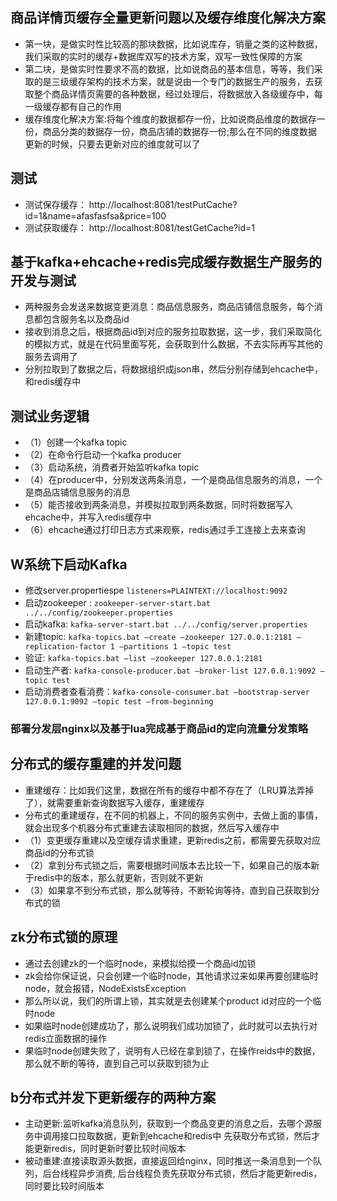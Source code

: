 ## 商品详情页缓存全量更新问题以及缓存维度化解决方案
- 第一块，是做实时性比较高的那块数据，比如说库存，销量之类的这种数据，我们采取的实时的缓存+数据库双写的技术方案，双写一致性保障的方案
- 第二块，是做实时性要求不高的数据，比如说商品的基本信息，等等，我们采取的是三级缓存架构的技术方案，就是说由一个专门的数据生产的服务，去获取整个商品详情页需要的各种数据，经过处理后，将数据放入各级缓存中，每一级缓存都有自己的作用
- 缓存维度化解决方案:将每个维度的数据都存一份，比如说商品维度的数据存一份，商品分类的数据存一份，商品店铺的数据存一份;那么在不同的维度数据更新的时候，只要去更新对应的维度就可以了

## 测试
- 测试保存缓存： http://localhost:8081/testPutCache?id=1&name=afasfasfsa&price=100
- 测试获取缓存： http://localhost:8081/testGetCache?id=1

## 基于kafka+ehcache+redis完成缓存数据生产服务的开发与测试
- 两种服务会发送来数据变更消息：商品信息服务，商品店铺信息服务，每个消息都包含服务名以及商品id
- 接收到消息之后，根据商品id到对应的服务拉取数据，这一步，我们采取简化的模拟方式，就是在代码里面写死，会获取到什么数据，不去实际再写其他的服务去调用了
- 分别拉取到了数据之后，将数据组织成json串，然后分别存储到ehcache中，和redis缓存中

## 测试业务逻辑
- （1）创建一个kafka topic
- （2）在命令行启动一个kafka producer
- （3）启动系统，消费者开始监听kafka topic
- （4）在producer中，分别发送两条消息，一个是商品信息服务的消息，一个是商品店铺信息服务的消息
- （5）能否接收到两条消息，并模拟拉取到两条数据，同时将数据写入ehcache中，并写入redis缓存中
- （6）ehcache通过打印日志方式来观察，redis通过手工连接上去来查询

## W系统下启动Kafka
- 修改server.propertiespe `listeners=PLAINTEXT://localhost:9092`
- 启动zookeeper : `zookeeper-server-start.bat ../../config/zookeeper.properties`
- 启动kafka:  `kafka-server-start.bat ../../config/server.properties`
- 新建topic: `kafka-topics.bat –create –zookeeper 127.0.0.1:2181 –replication-factor 1 –partitions 1 –topic test`
- 验证: `kafka-topics.bat –list –zookeeper 127.0.0.1:2181 `
- 启动生产者: `kafka-console-producer.bat –broker-list 127.0.0.1:9092 –topic test`
- 启动消费者查看消费：`kafka-console-consumer.bat –bootstrap-server 127.0.0.1:9092 –topic test –from-beginning`


### 部署分发层nginx以及基于lua完成基于商品id的定向流量分发策略



## 分布式的缓存重建的并发问题
- 重建缓存：比如我们这里，数据在所有的缓存中都不存在了（LRU算法弄掉了），就需要重新查询数据写入缓存，重建缓存
- 分布式的重建缓存，在不同的机器上，不同的服务实例中，去做上面的事情，就会出现多个机器分布式重建去读取相同的数据，然后写入缓存中
- （1）变更缓存重建以及空缓存请求重建，更新redis之前，都需要先获取对应商品id的分布式锁
- （2）拿到分布式锁之后，需要根据时间版本去比较一下，如果自己的版本新于redis中的版本，那么就更新，否则就不更新
- （3）如果拿不到分布式锁，那么就等待，不断轮询等待，直到自己获取到分布式的锁

## zk分布式锁的原理
- 通过去创建zk的一个临时node，来模拟给摸一个商品id加锁
- zk会给你保证说，只会创建一个临时node，其他请求过来如果再要创建临时node，就会报错，NodeExistsException
- 那么所以说，我们的所谓上锁，其实就是去创建某个product id对应的一个临时node
- 如果临时node创建成功了，那么说明我们成功加锁了，此时就可以去执行对redis立面数据的操作
- 果临时node创建失败了，说明有人已经在拿到锁了，在操作reids中的数据，那么就不断的等待，直到自己可以获取到锁为止

## b分布式并发下更新缓存的两种方案
- 主动更新:监听kafka消息队列，获取到一个商品变更的消息之后，去哪个源服务中调用接口拉取数据，更新到ehcache和redis中 先获取分布式锁，然后才能更新redis，同时更新时要比较时间版本
- 被动重建:直接读取源头数据，直接返回给nginx，同时推送一条消息到一个队列，后台线程异步消费, 后台线程负责先获取分布式锁，然后才能更新redis，同时要比较时间版本